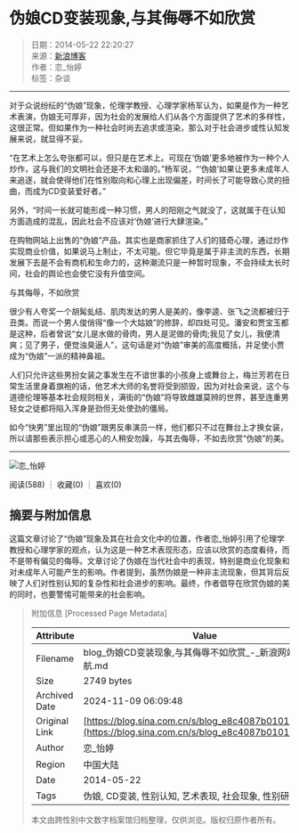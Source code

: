 # 伪娘CD变装现象,与其侮辱不如欣赏

> 日期：2014-05-22 22:20:27  
> 来源：[新浪博客](http://blog.sina.com.cn/u/3905161339)  
> 作者：恋_怡婷  
> 标签：杂谈  

---

对于众说纷纭的“伪娘”现象，伦理学教授、心理学家杨军认为，如果是作为一种艺术表演，伪娘无可厚非，因为社会的发展给人们从各个方面提供了艺术的多样性，这很正常。但如果作为一种社会时尚去追求或渲染，那么对于社会进步或性认知发展来说，就显得不妥。

“在艺术上怎么夸张都可以，但只是在艺术上。可现在‘伪娘’更多地被作为一种个人炒作，这与我们的文明社会还是不太和谐的。”杨军说，“‘伪娘’如果让更多未成年人来追逐，就会使得他们在性别取向和心理上出现偏差，时间长了可能导致心灵的扭曲，而成为CD变装爱好者。”

另外，“时间一长就可能形成一种习惯，男人的阳刚之气就没了，这就属于在认知方面造成的混乱，因此社会不应该对‘伪娘’进行大肆渲染。”

在购物网站上出售的“伪娘”产品，其实也是商家抓住了人们的猎奇心理，通过炒作实现商业价值，如果说马上制止，不太可能。但它毕竟是属于非主流的东西，长期发展下去是不会有商机和生命力的，这种潮流只是一种暂时现象，不会持续太长时间，社会的舆论也会使它没有升值空间。

与其侮辱，不如欣赏

很少有人夸奖一个胡髯虬结、肌肉发达的男人是美的，像李逵、张飞之流都被归于丑类。而说一个男人俊俏得“像一个大姑娘”的修辞，却四处可见。潘安和贾宝玉都是这种，后者曾说“女儿是水做的骨肉，男人是泥做的骨肉;我见了女儿，我便清爽；见了男子，便觉浊臭逼人”，这句话是对“伪娘”审美的高度概括，并足使小贾成为“伪娘”一派的精神鼻祖。

人们只允许这些男扮女装之事发生在不谙世事的小孩身上或舞台上，梅兰芳若在日常生活里身着旗袍的话，他艺术大师的名誉将受到损毁，因为对社会来说，这个与道德伦理等基本社会规则相关，满街的“伪娘”将导致雌雄莫辨的世界，甚至连重男轻女之徒都将陷入浑身是劲但无处使劲的僵局。

如今“快男”里出现的“伪娘”跟男反串演员一样，他们都只不过在舞台上才换女装，所以请那些表示担心或恶心的人稍安勿躁，与其去侮辱，不如去欣赏“伪娘”的美。

---

![恋_怡婷](http://portrait4.sinaimg.cn/3905161339/blog/180)

阅读(588) ┊ 收藏(0) ┊ 喜欢(0)

## 摘要与附加信息

<!-- tcd_abstract -->
这篇文章讨论了“伪娘”现象及其在社会文化中的位置，作者恋_怡婷引用了伦理学教授和心理学家的观点，认为这是一种艺术表现形态，应该以欣赏的态度看待，而不是带有偏见的侮辱。文章讨论了伪娘在当代社会中的表现，特别是商业化现象和对未成年人可能产生的影响。作者提到，虽然伪娘是一种非主流现象，但其背后反映了人们对性别认知的复杂性和社会进步的影响。最终，作者倡导在欣赏伪娘的美的同时，也要警惕可能带来的社会影响。
<!-- tcd_abstract_end -->

> 附加信息 [Processed Page Metadata]
>
> | Attribute       | Value                                  |
> |-----------------|----------------------------------------|
> | Filename        | blog_伪娘CD变装现象,与其侮辱不如欣赏_-_新浪网站导航.md                             |
> | Size            | 2749 bytes                           |
> | Archived Date   | 2024-11-09 06:09:48                             |
> | Original Link   | [https://blog.sina.com.cn/s/blog_e8c4087b0101ifoi.html](https://blog.sina.com.cn/s/blog_e8c4087b0101ifoi.html)                       |
> | Author          | 恋_怡婷                               |
> | Region          | 中国大陆                               |
> | Date            | 2014-05-22                                 |
> | Tags            | 伪娘, CD变装, 性别认知, 艺术表现, 社会现象, 性别研究                                 |
>
> 本文由跨性别中文数字档案馆归档整理，仅供浏览。版权归原作者所有。
>